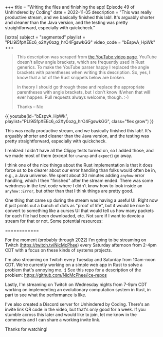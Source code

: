 +++
title = "Writing the files and finishing the app! Episode 49 of Unhindered by Coding"
date = 2022-11-05
description = "This was really productive stream, and we basically finished this lab!. It's arguably shorter and cleaner than the Java version, and the testing was pretty straightforward, especially with quickcheck."

[extra]
subject = "segmented"
playlist = "PLI9i5fpXEEc6_o2Xy0ozg_hrO4FgswkGG"
video_code = "bEspvA_HpWk"
+++

> This description was scraped from
> [the YouTube video page](https://www.youtube.com/watch?v=bEspvA_HpWk&list=PLI9i5fpXEEc6_o2Xy0ozg_hrO4FgswkGG).
> YouTube doesn't allow angle brackets, which are frequently used
> in Rust generics. To make the YouTube parser happy I replaced the
> angle brackets with parentheses when writing this description.
> So, yes, I know that a lot of the Rust snippets below are broken.
>
> In theory I should go through these and replace
> the appropriate parentheses with angle brackets, but I don't
> know if/when that will ever happen. Pull requests always
> welcome, though. :-)
>
> Thanks – Nic

<div>
 {{ 
    youtube(id="bEspvA_HpWk", playlist="PLI9i5fpXEEc6_o2Xy0ozg_hrO4FgswkGG", class="flex grow")
 }} 
</div>

This was really productive stream, and we basically finished this lab!. It's arguably shorter and cleaner than the Java version, and the testing was pretty straightforward, especially with quickcheck.

I realized I didn't have all the Clippy tests turned on, so I added those, and we made most of them (except for `unwrap` and `expect`) go away.

I think one of the nice things about the Rust implementation is that it does force us to be clearer about our error handling than folks would often be in, e.g., a Java universe. We spent about 30 minutes adding `anyhow` error handling, which I then "finished" after the stream ended. There was some weirdness in the test code where I didn't know how to look inside an `anyhow::Error`, but other than that I think things are pretty good.

One thing that came up during the stream was having a useful UI. Right now it just prints out a bunch of dots as "proof of life", but it would be nice to convert to something like a curses UI that would tell us how many packets for each file had been downloaded, etc. Not sure if I want to devote a stream for that or not. Some potential resources:

============

For the moment (probably through 2022) I'm going to be streaming on Twitch (https://twitch.tv/NicMcPhee) every Saturday afternoon from 2-4pm CDT with a focus on these kinds of systems projects.

I'm also streaming on Twitch every Tuesday and Saturday from 10am-noon CDT. We're currently working on a simple web app in Rust to solve a problem that's annoying me. :) See this repo for a description of the problem: https://github.com/NicMcPhee/ice-repos

Lastly, I'm streaming on Twitch on Wednesday nights from 7-9pm CDT working on implementing an evolutionary computation system in Rust, in part to see what the performance is like.

I've also created a Discord server for Unhindered by Coding. There's an invite link QR code in the video, but that's only good for a week. If you stumble across this later and would like to join, let me know in the comments and I can share a working invite link.

Thanks for watching!
